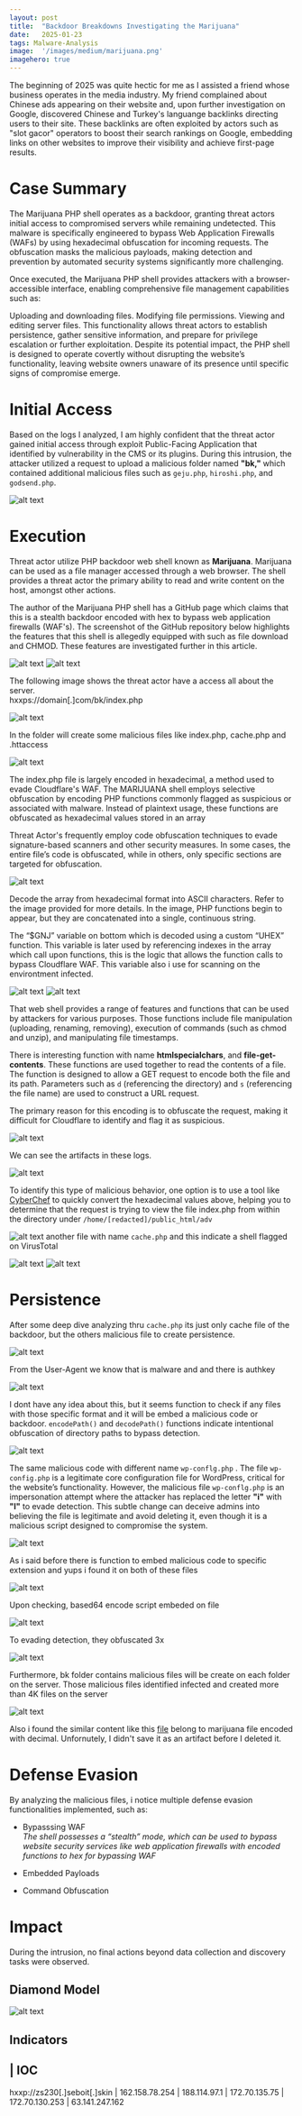 ```yaml
---
layout:	post
title:	"Backdoor Breakdowns Investigating the Marijuana"
date:	2025-01-23
tags: Malware-Analysis
image:  '/images/medium/marijuana.png'
imagehero: true
---
```


The beginning of 2025 was quite hectic for me as I assisted a friend whose business operates in the media industry. My friend complained about Chinese ads appearing on their website and, upon further investigation on Google, discovered Chinese and Turkey's languange backlinks directing users to their site. These backlinks are often exploited by actors such as "slot gacor" operators to boost their search rankings on Google, embedding links on other websites to improve their visibility and achieve first-page results.

# Case Summary

The Marijuana PHP shell operates as a backdoor, granting threat actors initial access to compromised servers while remaining undetected. This malware is specifically engineered to bypass Web Application Firewalls (WAFs) by using hexadecimal obfuscation for incoming requests. The obfuscation masks the malicious payloads, making detection and prevention by automated security systems significantly more challenging.

Once executed, the Marijuana PHP shell provides attackers with a browser-accessible interface, enabling comprehensive file management capabilities such as:

Uploading and downloading files.
Modifying file permissions.
Viewing and editing server files.
This functionality allows threat actors to establish persistence, gather sensitive information, and prepare for privilege escalation or further exploitation. Despite its potential impact, the PHP shell is designed to operate covertly without disrupting the website’s functionality, leaving website owners unaware of its presence until specific signs of compromise emerge.

# Initial Access

Based on the logs I analyzed, I am highly confident that the threat actor gained initial access through exploit Public-Facing Application that identified by vulnerability in the CMS or its plugins. During this intrusion, the attacker utilized a request to upload a malicious folder named <b>"bk,"</b> which contained additional malicious files such as `geju.php`, `hiroshi.php`, and `godsend.php`.

![alt text](/images/logz.png)

# Execution

Threat actor utilize PHP backdoor web shell known as <b>Marijuana</b>. Marijuana can be used as a file manager accessed through a web browser. The shell provides a threat actor the primary ability to read and write content on the host, amongst other actions.

The author of the Marijuana PHP shell has a GitHub page which claims that this is a stealth backdoor encoded with hex to bypass web application firewalls (WAF's). The screenshot of the GitHub repository below highlights the features that this shell is allegedly equipped with such as file download and CHMOD. These features are investigated further in this article.

![alt text](/images/marjun.png)
![alt text](/images/github-marjun.png)

The following image shows the threat actor have a access all about the server.<br>
hxxps://domain[.]com/bk/index.php

![alt text](/images/marijuana.png)
 
In the folder will create some malicious files like index.php, cache.php and .httaccess

![alt text](/images/marjun-cache.png)

The index.php file is largely encoded in hexadecimal, a method used to evade Cloudflare's WAF. The MARIJUANA shell employs selective obfuscation by encoding PHP functions commonly flagged as suspicious or associated with malware. Instead of plaintext usage, these functions are obfuscated as hexadecimal values stored in an array

Threat Actor's frequently employ code obfuscation techniques to evade signature-based scanners and other security measures. In some cases, the entire file’s code is obfuscated, while in others, only specific sections are targeted for obfuscation.

![alt text](/images/array.png)

Decode the array from hexadecimal format into ASCII characters. Refer to the image provided for more details. In the image, PHP functions begin to appear, but they are concatenated into a single, continuous string.

The “$GNJ” variable on bottom which is decoded using a custom “UHEX” function. This variable is later used by referencing indexes in the array which call upon functions, this is the logic that allows the function calls to bypass Cloudflare WAF. This variable also i use for scanning on the environtment infected.

![alt text](/images/ascii.png)
![alt text](/images/code.png)

That web shell provides a range of features and functions that can be used by attackers for various purposes. Those functions include file manipulation (uploading, renaming, removing), execution of commands (such as chmod and unzip), and manipulating file timestamps.

There is interesting function with name <b>htmlspecialchars</b>, and <b>file-get-contents</b>. These functions are used together to read the contents of a file. The function is designed to allow a GET request to encode both the file and its path. Parameters such as `d` (referencing the directory) and `s` (referencing the file name) are used to construct a URL request.

The primary reason for this encoding is to obfuscate the request, making it difficult for Cloudflare to identify and flag it as suspicious.

![alt text](/images/codes.png)

We can see the artifacts in these logs.

![alt text](/images/bk-log.png)

To identify this type of malicious behavior, one option is to use a tool like [CyberChef](https://gchq.github.io/CyberChef/) to quickly convert the hexadecimal values above, helping you to determine that the request is trying to view the file index.php from within the directory under `/home/[redacted]/public_html/adv`

![alt text](/images/ascii-adv.png)
another file with name `cache.php` and this indicate a shell flagged on VirusTotal

![alt text](/images/codess.png)
![alt text](/images/Vtot.png)

# Persistence

After some deep dive analyzing thru `cache.php` its just only cache file of the backdoor, but the others malicious file to create persistence.

![alt text](/images/codesszz.png)

From the User-Agent we know that is malware and and there is authkey

![alt text](/images/coder.png)

I dont have any idea about this, but it seems function to check if any files with those specific format and it will be embed a malicious code or backdoor. `encodePath()` and `decodePath()` functions indicate intentional obfuscation of directory paths to bypass detection.

![alt text](/images/coderx.png)


The same malicious code with different name `wp-conflg.php` . The file `wp-config.php` is a legitimate core configuration file for WordPress, critical for the website’s functionality. However, the malicious file `wp-conflg.php` is an impersonation attempt where the attacker has replaced the letter <b>"i"</b> with <b>"l"</b> to evade detection. This subtle change can deceive admins into believing the file is legitimate and avoid deleting it, even though it is a malicious script designed to compromise the system.

![alt text](/images/pw-name.png)

As i said before there is function to embed malicious code to specific extension and yups i found it on both of these files

![alt text](/images/files-embed.png)

Upon checking, based64 encode script embeded on file 

![alt text](/images/base64.png)

To evading detection, they obfuscated 3x 

![alt text](/images/flow-graph.png)

Furthermore, bk folder contains malicious files will be create on each folder on the server. Those malicious files identified infected and created more than 4K files on the server

![alt text](/images/infected-files.png)

 Also i found the similar content like this [file](https://pastebin.com/YH9zHMCp) belong to marijuana file encoded with decimal. Unfornutely, I didn't save it as an artifact before I deleted it.

# Defense Evasion

By analyzing the malicious files, i notice multiple defense evasion functionalities implemented, such as:
- Bypasssing WAF <br>
<i>The shell possesses a “stealth” mode, which can be used to bypass website security services like web application firewalls with encoded functions to hex for bypassing WAF</i>

- Embedded Payloads

- Command Obfuscation

# Impact

During the intrusion, no final actions beyond data collection and discovery tasks were observed.


## Diamond Model

![alt text](/images/diamond-model.png)

## Indicators

| IOC
----- 
hxxp://zs230[.]seboit[.]skin
| 162.158.78.254
| 188.114.97.1
| 172.70.135.75
| 172.70.130.253
| 63.141.247.162



